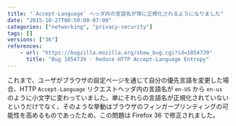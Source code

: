 ```yaml
---
title: "`Accept-Language` ヘッダ内の言語名が常に正規化されるようになりました"
date: "2015-10-27T00:50:00-07:00"
categories: ["networking", "privacy-security"]
tags: []
versions: ["36"]
references:
    - url: "https://bugzilla.mozilla.org/show_bug.cgi?id=1054739"
      title: "Bug 1054739 - Reduce HTTP Accept-Language Entropy"
---
```

これまで、ユーザがブラウザの設定ページを通じて自分の優先言語を変更した場合、HTTP `Accept-Language` リクエストヘッダ内の言語名が `en-US` から `en-us` のように小文字に変わっていました。単にそれらの言語名が正規化されていないというだけでなく、そのような挙動はブラウザのフィンガープリンティングの可能性を高めるものであったため、この問題は Firefox 36 で修正されました。
